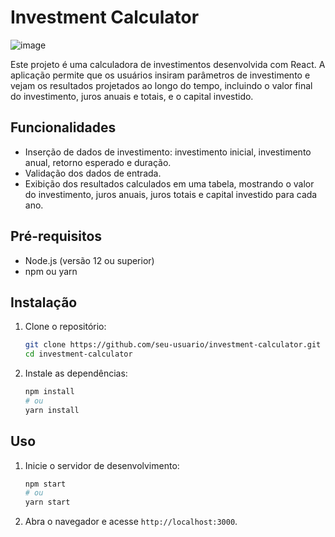 # Investment Calculator
![image](https://github.com/kamivss/investment-calculator-project/assets/130004579/cf336163-0961-4182-a5f3-b651a2b6a843)

Este projeto é uma calculadora de investimentos desenvolvida com React. A aplicação permite que os usuários insiram parâmetros de investimento e vejam os resultados projetados ao longo do tempo, incluindo o valor final do investimento, juros anuais e totais, e o capital investido.

## Funcionalidades

- Inserção de dados de investimento: investimento inicial, investimento anual, retorno esperado e duração.
- Validação dos dados de entrada.
- Exibição dos resultados calculados em uma tabela, mostrando o valor do investimento, juros anuais, juros totais e capital investido para cada ano.

## Pré-requisitos

- Node.js (versão 12 ou superior)
- npm ou yarn

## Instalação

1. Clone o repositório:

    ```bash
    git clone https://github.com/seu-usuario/investment-calculator.git
    cd investment-calculator
    ```

2. Instale as dependências:

    ```bash
    npm install
    # ou
    yarn install
    ```

## Uso

1. Inicie o servidor de desenvolvimento:

    ```bash
    npm start
    # ou
    yarn start
    ```

2. Abra o navegador e acesse `http://localhost:3000`.



